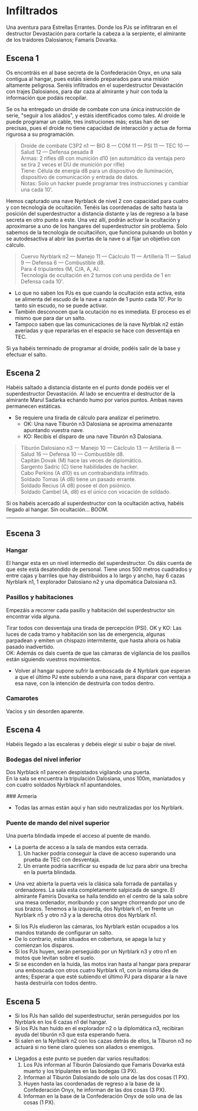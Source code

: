 Infiltrados
===========
Una aventura para Estrellas Errantes. Donde los PJs se infiltraran en el destructor Devastación para cortarle la cabeza a la serpiente, el almirante de los traidores Dalosianos; Famaris Dovarka.

Escena 1
--------
Os encontráis en al base secreta de la Confederación Onyx, en una sala contigua al hangar, pues estáis siendo preparados para una misión altamente peligrosa. Seréis infiltrados en el superdestructor Devastación con trajes Dalosianos, para dar caza al almirante y huir con toda la información que podáis recopilar.

Se os ha entregado un droide de combate con una única instrucción de serie, "seguir a los aliádos", y estáis identificados como tales. Al droide le puede programar un cable, tres instruciones más; estas han de ser precisas, pues el droide no tiene capacidad de interacción y actua de forma rigurosa a su programación.

> Droide de combate C3P2 n1 — BIO 8 — COM 11 — PSI 11 — TEC 10 — Salud 12 — Defensa pesada 8  
> Armas: 2 rifles d8 con munición d10 (en automático da ventaja pero se tira 2 veces el DU de munición por rifle)  
> Tiene: Célula de energía d8 para un dispositivo de iluminación, dispositivo de comunicación y entrada de datos.  
> Notas: Solo un hacker puede programar tres instrucciones y cambiar una cada 10'. 

Hemos capturado una nave Nyrblack de nivel 2 con capacidad para cuatro y con tecnología de ocultación. Tenéis las coordenadas de salto hasta la posición del superdestructor a distancia distante y las de regreso a la base secreta en otro punto a este. Una vez allí, podrán activar la ocultación y aproximarse a uno de los hangares del superdestructor sin problema. Solo sabemos de la tecnología de ocultaciñon, que funciona pulsando un botón y se autodesactiva al abrir las puertas de la nave o al fijar un objetivo con cálculo.

> Cuervo Nyrblark n2 — Manejo 11 — Cáclculo 11 — Artillería 11 — Salud 9 — Defensa 6 — Combustible d8.  
> Para 4 tripulantes (M, C/A, A, A).  
> Tecnología de ocultación en 2 turnos con una perdida de 1 en Defensa cada 10'.

* Lo que no saben los PJs es que cuando la ocultación esta activa, esta se alimenta del escudo de la nave a razón de 1 punto cada 10'. Por lo tanto sin escudo, no se puede activar.
* También desconocen que la ocutación no es inmediata. El proceso es el mismo que para dar un salto.
* Tampoco saben que las comunicaciones de la nave Nyrblak n2 están averiadas y que repararlas en el espacio se hace con desventaja en TEC.

Si ya habéis terminado de programar al droide, podéis salir de la base y efectuar el salto.

Escena 2
--------
Habéis saltado a distancia distante en el punto donde podéis ver el superdestructor Devastación. Al lado se encuentra el destructor de la almirante Marul Sadarka echando humo por varios puntos. Ambas naves permanecen estáticas.
* Se requiere una tirada de cálculo para analizar el perimetro.
	* OK: Una nave Tiburón n3 Dalosiana se aproxima amenazante apuntando vuestra nave.
	* KO: Recibís el disparo de una nave Tiburón n3 Dalosiana.
> Tiburón Dalosiano n3 — Manejo 10 — Cáclculo 13 — Artillería 8 — Salud 16 — Defensa 10 — Combustible d8.    
> Capitán Dovak (M) hace las veces de diplomático.  
> Sargento Sadric (C) tiene habilidades de hacker.  
> Cabo Perkins (A d10) es un contrabandista infiltrado.  
> Soldado Tomas (A d8) tiene un pasado errante.  
> Soldado Recius (A d8) posee el don psiónico.  
> Soldado Cambel (A, d8) es el único con vocación de soldado.

Si os habéis acercado al superdestructor con la ocultación activa, habéis llegado al hangar. Sin ocultación... BOOM.

<hr class="end-col">

Escena 3
--------
### Hangar
El hangar esta en un nivel intermedio del superdestructor.
Os dáis cuenta de que este está desatendido de personal. Tiene unos 500 metros cuadrados y entre cajas y barriles que hay distribuidos a lo largo y ancho, hay 6 cazas Nyrblark n1, 1 explorador Dalosiano n2 y una dipomática Dalosiana n3.

### Pasillos y habitaciones
Empezáis a recorrer cada pasillo y habitación del superdestructor sin encontrar vida alguna.

Tirar todos con desventaja una tirada de percepción (PSI).
OK y KO: Las luces de cada tramo y habitación son las de emergencia, algunas parpadean y emiten un chispazo intermitente, que hasta ahora os había pasado inadvertido.  
OK: Además os dais cuenta de que las cámaras de vigilancia de los pasillos están siguiendo vuestros movimientos.

* Volver al hangar supone sufrir la emboscada de 4 Nyrblark que esperan a que el último PJ este subiendo a una nave, para disparar con ventaja a esa nave, con la intención de destruirla con todos dentro.

### Camarotes
Vacios y sin desorden aparente.

Escena 4
--------
Habéis llegado a las escaleras y debéis elegir si subir o bajar de nivel.

### Bodegas del nivel inferior
Dos Nyrblack n1 parecen despistados vigilando una puerta.  
En la sala se encuentra la tripulación Dalosiana, unos 100m, maniatados y con cuatro soldados Nyrblack n1 apuntandoles.

### Armería
* Todas las armas están aquí y han sido neutralizadas por los Nyrblark.

### Puente de mando del nivel superior
Una puerta blindada impede el acceso al puente de mando.

* La puerta de acceso a la sala de mandos esta cerrada.
	1. Un hacker podría conseguir la clave de acceso superando una prueba de TEC con desventaja.
	1. Un errante podría sacrificar su espada de luz para abrir una brecha en la puerta blindada.
- Una vez abierta la puerta veis la clásica sala forrada de pantallas y ordenadores. La sala esta completamente salpicada de sangre. El almirante Famiris Dovarka se halla tendido en el centro de la sala sobre una mesa ordenador, moribundo y con sangre chorreando por uno de sus brazos. Tenemos a la izquierda, dos Nyrblark n1, en frente un Nyrblark n5 y otro n3 y a la derecha otros dos Nyrblark n1.
* Si los PJs eludieron las cámaras, los Nyrblark están ocupados a los mandos tratando de configurar un salto.
* De lo contrario, están situados en cobertura, se apaga la luz y comienzan los disparos.
* Si los PJs huyen, serán perseguido por un Nyrblark n3 y otro n1 en motos que levitan sobre el suelo.
* Si se esconden en la huida, las motos iran hasta al hangar para preparar una emboscada con otros cuatro Nyrblark n1, con la misma idea de antes; Esperar a que esté subiendo el último PJ para disparar a la nave hasta destruirla con todos dentro.

Escena 5
--------
* Si los PJs han salido del superdestructur, serán perseguidos por los Nyrblark en los 6 cazas n1 del hangar.
* Si los PJs han huido en el explorador n2 o la diplomática n3, recibiran ayuda del tiburón n3 que esta esperando fuera.
* Si salen en la Nyrblark n2 con los cazas detrás de ellos, la Tiburon n3 no actuará si no tiene claro quienes son aliados o enemigos.

- Llegados a este punto se pueden dar varios resultados:
	1. Los PJs informan al Tiburón Dalosiando que Famaris Dovarka está muerto y los tripulantes en las bodegas (3 PX).
	1. Informan al Tiburón Dalosiando de solo una de las dos cosas (1 PX).
	1. Huyen hasta las coordenadas de regreso a la base de la Confederación Onyx, he informan de las dos cosas (3 PX).
	1. Informan en la base de la Confederación Onyx de solo una de las cosas (1 PX).
